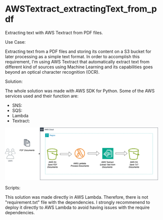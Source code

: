 # AWSTextract_extractingText_from_pdf

Extracting text with AWS Textract from PDF files.

Use Case: 

Extracting text from a PDF files and storing its content on a S3 bucket for later processing as a simple text format. In order to accomplish this requirement, I'm using AWS Textract that automatically extract text from different kind of sources using Machine Learning and its capabilities goes beyond an optical character recognition (OCR).

Solution:

The whole solution was made with AWS SDK for Python. Some of the AWS services used and their function are:

* SNS:
* SQS:
* Lambda
* Textract:

![AWSTextract](Textract.drawio.png)

Scripts:

This solution was made directly in AWS Lambda. Therefore, there is not "requirement.txt" file with the dependencies. I strongly recommenend to deploy it directly to AWS Lambda to avoid having issues with the require dependencies.
